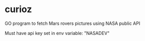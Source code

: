 # curioz
GO program to fetch Mars rovers pictures using NASA public API

Must have api key set in env variable: "NASADEV"
